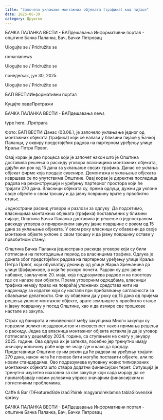 ```yaml
---
title: "Започело уклањање монтажних објеката (трафика) код пијаце"
date: 2025-06-30
category: Друштво
---
```


БАЧКА ПАЛАНКА ВЕСТИ - БАПдешавања Информативни портал - општине Бачка Паланка, Бач, Бачки Петровац

Ulogujte se / Pridružite se

romanianews

Ulogujte se / Pridružite se

понедељак, јун 30, 2025

Ulogujte se / Pridružite se

БАП ВЕСТИИнформативни портал

Куцајте овдеПретражи

БАЧКА ПАЛАНКА ВЕСТИ - БАПдешавања news

type here...Претрага

Фото: БАП ВЕСТИ
            Данас (03.06.), је започело уклањање једног од монтажних објеката (трафика) који се налази у близини пијаце у Бачкој Паланци, у оквиру предстојећих радова на партерном уређењу улице Краља Петра Првог.

Овај корак је део процеса који је започет након што је Општина доставила решења о раскиду уговора власницима монтажних објеката, дајући им рок од 15 дана за уклањање својих трафика. Данас се уклања објекат фирме која продаје сувенире.
Демонтажа и уклањање објеката извршава се по упутствима Општине. Овај корак је директна последица радова на реконструкцији и уређењу партерног простора који ће трајати 270 дана. Власници објеката су, према одлуци, дужни да уклоне своје објекте о свом трошку и да јавну површину врате у првобитно стање.


Једнострани раскид уговора и разлози за одлуку 
Да подсетимо, власницима монтажних објеката (трафика) постављених у близини пијаце, Општина Бачка Паланка доставила је решење о једностраном раскиду уговора о привременом закупу јавне површине с роком од 15 дана за уклањање објеката. У овом року власници су обавезни да своје монтажне објекте уклоне о свом трошку и да јавну површину оставе у првобитном стању.


Општина Бачка Паланка једнострано раскида уговоре који су били потписани на петогодишњи период са власницима трафика. Одлука је донета због предстојећих радова на партерном уређењу улице Краља Петра Првог, који обухватају деоницу од улице Жарка Зрењанина до улице Шафарикове, а који ће ускоро почети. Радови су део јавне набавке, закључене 20. маја, која подразумева радове и на простору где се налазе ови објекти.
Према уговорним одредбама, власници трафика немају право на повраћај уложених средстава нити на надокнаду за издатке који су настали при прибављању сагласности за обављање делатности. Они су обавезни да у року од 15 дана од пријема решења уклоне монтажне објекте, врате земљиште у првобитно стање и јавну површину у посед Општине, као и да измире све трошкове настале из закупа.


Страх од банкрота и неизвесност међу закупцима
Многи закупци су изразили велико незадовољство и неизвесност након примања решења о раскиду. Једна од власница монтажног објекта истакла је да је уговор потписала у децембру 2024. године, са ступањем на снагу у јануару 2025. године. Ова одлука их је затекла, посебно јер тренутно имају значајну количину робе коју не знају где и како да продају.
Представници Општине су им рекли да ће радови на уређењу трајати 270 дана, након чега ће поново бити могуће поставити објекте, али по новим стандардима. Ово подразумева куповину нових типизираних монтажних објеката што ствара додатни финансијски терет.
Ситуација је тренутно изузетно изазовна за све закупце који сада морају да се прилагођавају новим условима упркос значајним финансијским и логистичким проблемима.

Caffe & Bar (1)FeaturedGde izaći?hírek magyarulreklamna tablaSlovenské správy

БАЧКА ПАЛАНКА ВЕСТИ - БАПдешавања Информативни портал - општине Бачка Паланка, Бач, Бачки Петровац
